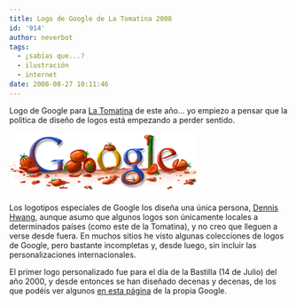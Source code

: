 ```yaml
---
title: Logo de Google de La Tomatina 2008
id: '914'
author: neverbot
tags:
  - ¿sabías que...?
  - ilustración
  - internet
date: 2008-08-27 10:11:46
---
```


Logo de Google para [La Tomatina](http://en.wikipedia.org/wiki/Tomatina) de este año... yo empiezo a pensar que la política de diseño de logos está empezando a perder sentido.

[![Google Tomatina 08](./logo-de-google-de-la-tomatina-2008/google_tomatina_08.gif "Google Tomatina 08")](http://www.google.es/search?q=tomatina&hl=es)

Los logotipos especiales de Google los diseña una única persona, [Dennis Hwang](http://en.wikipedia.org/wiki/Dennis_Hwang), aunque asumo que algunos logos son únicamente locales a determinados países (como este de la Tomatina), y no creo que lleguen a verse desde fuera. En muchos sitios he visto algunas colecciones de logos de Google, pero bastante incompletas y, desde luego, sin incluir las personalizaciones internacionales.

El primer logo personalizado fue para el día de la Bastilla (14 de Julio) del año 2000, y desde entonces se han diseñado decenas y decenas, de los que podéis ver algunos [en esta página](http://www.google.com/holidaylogos.html) de la propia Google.
